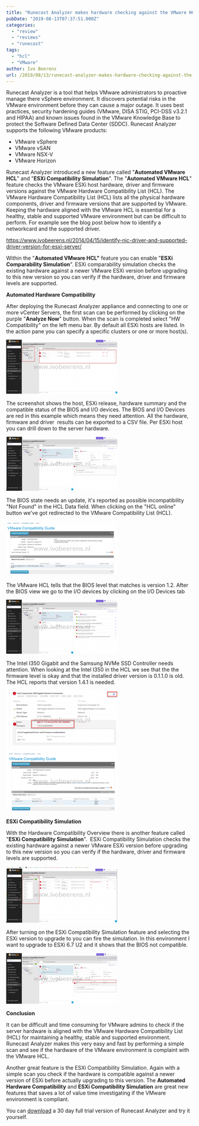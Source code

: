 ```yaml
---
title: "Runecast Analyzer makes hardware checking against the VMware HCL easy"
pubDate: "2019-08-13T07:37:51.000Z"
categories: 
  - "review"
  - "reviews"
  - "runecast"
tags: 
  - "hcl"
  - "VMware"
author: Ivo Beerens
url: /2019/08/13/runecast-analyzer-makes-hardware-checking-against-the-vmware-hcl-easy/
---
```


Runecast Analyzer is a tool that helps VMware administrators to proactive manage there vSphere environment. It discovers potential risks in the VMware environment before they can cause a major outage. It uses best practices, security hardening guides (VMware, DISA STIG, PCI-DSS v3.2.1 and HIPAA) and known issues found in the VMware Knowledge Base to protect the Software Defined Data Center (SDDC). Runecast Analyzer supports the following VMware products:
- VMware vSphere
- VMware vSAN
- VMware NSX-V
- VMware Horizon

Runecast Analyzer introduced a new feature called "**Automated VMware HCL**" and "**ESXi Compatibility Simulation**". The "**Automated VMware HCL**" feature checks the VMware ESXi host hardware, driver and firmware versions against the VMware Hardware Compatibility List (HCL). The VMware Hardware Compatibility List (HCL) lists all the physical hardware components, driver and firmware versions that are supported by VMware. Keeping the hardware aligned with the VMware HCL is essential for a healthy, stable and supported VMware environment but can be difficult to perform. For example see the blog post below how to identify a networkcard and the supported driver.

https://www.ivobeerens.nl/2014/04/15/identify-nic-driver-and-supported-driver-version-for-esxi-server/

Within the "**Automated VMware HCL"** feature you can enable "**ESXi Comparability Simulation**". ESXi comparability simulation checks the existing hardware against a newer VMware ESXi version before upgrading to this new version so you can verify if the hardware, driver and firmware levels are supported.

**Automated Hardware Compatibility**

After deploying the Runecast Analyzer appliance and connecting to one or more vCenter Servers, the first scan can be performed by clicking on the purple "**Analyze Now**" button. When the scan is completed select "HW Compatibility" on the left menu bar. By default all ESXi hosts are listed. In the action pane you can specify a specific clusters or one or more host(s).

[![](images/HCL1a-1-300x146.png)](images/HCL1a-1.png)

The screenshot shows the host, ESXi release, hardware summary and the compatible status of the BIOS and I/O devices. The BIOS and I/O Devices are red in this example which means they need attention. All the hardware, firmware and driver  results can be exported to a CSV file. Per ESXi host you can drill down to the server hardware.

[![](images/hcl2-300x146.png)](images/hcl2.png)

The BIOS state needs an update, it's reported as possible incompatibility "Not Found" in the HCL Data field. When clicking on the "HCL online" button we've got redirected to the VMware Compatibility List (HCL).

[![](images/hcl-300x147.png)](images/hcl.png)

The VMware HCL tells that the BIOS level that matches is version 1.2. After the BIOS view we go to the I/O devices by clicking on the I/O Devices tab

[![](images/hcl3-300x146.png)](images/hcl3.png)

The Intel I350 Gigabit and the Samsung NVMe SSD Controller needs attention. When looking at the Intel I350 in the HCL we see that the the firmware level is okay and that the installed driver version is 0.1.1.0 is old. The HCL reports that version 1.4.1 is needed.

[![](images/I350-300x158.png)](images/I350.png) [![](images/I350-1-300x167.png)](https://www.ivobeerens.nl/wp-content/uploads/2019/05/I350-1.png)

**ESXi Compatibility Simulation**

With the Hardware Compatibility Overview there is another feature called "**ESXi Compatibility Simulation**".  ESXi Compatibility Simulation checks the existing hardware against a newer VMware ESXi version before upgrading to this new version so you can verify if the hardware, driver and firmware levels are supported.

[![](images/esxicom-300x152.png)](images/esxicom.png)

After turning on the ESXi Compatibility Simulation feature and selecting the ESXi version to upgrade to you can fire the simulation. In this environment I want to upgrade to ESXi 6.7 U2 and it shows that the BIOS not compatible.

[![](images/hcl5-300x137.png)](images/hcl5.png)

**Conclusion**

It can be difficult and time consuming for VMware admins to check if the server hardware is aligned with the VMware Hardware Compatibility List (HCL) for maintaining a healthy, stable and supported environment. Runecast Analyzer makes this very easy and fast by performing a simple scan and see if the hardware of the VMware environment is complaint with the VMware HCL.

Another great feature is the ESXi Compatibility Simulation. Again with a simple scan you check if the hardware is compatible against a newer version of ESXi before actually upgrading to this version. The **Automated Hardware Compatibility** and **ESXi Compatibility Simulation** are great new features that saves a lot of value time investigating if the VMware environment is compliant.

You can [download](https://portal.runecast.com/registration) a 30 day full trial version of Runecast Analyzer and try it yourself.